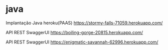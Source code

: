 # java

Implantação Java heroku(PAAS)
https://stormy-falls-71059.herokuapp.com/

API REST SwaggerUI 
https://boiling-gorge-20815.herokuapp.com/

API REST SwaggerUI 
https://enigmatic-savannah-62996.herokuapp.com/

